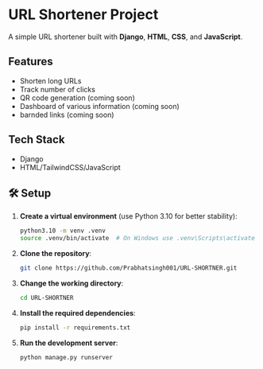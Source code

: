 # URL Shortener Project

A simple URL shortener built with **Django**, **HTML**, **CSS**, and **JavaScript**.

## Features
- Shorten long URLs
- Track number of clicks
- QR code generation (coming soon)
- Dashboard of various information (coming soon)
- barnded links (coming soon)

## Tech Stack
- Django
- HTML/TailwindCSS/JavaScript

## 🛠️ Setup

1. **Create a virtual environment** (use Python 3.10 for better stability):
   ```bash
   python3.10 -m venv .venv
   source .venv/bin/activate  # On Windows use .venv\Scripts\activate
   ```

2. **Clone the repository**:
   ```bash
   git clone https://github.com/Prabhatsingh001/URL-SHORTNER.git
   ```

3. **Change the working directory**:
   ```bash
   cd URL-SHORTNER
   ```

4. **Install the required dependencies**:
   ```bash
   pip install -r requirements.txt
   ```

5. **Run the development server**:
   ```bash
   python manage.py runserver
   ```

